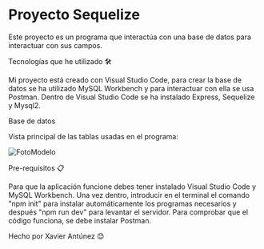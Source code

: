 # Proyecto Sequelize
Este proyecto es un programa que interactúa con una base de datos para interactuar con sus campos.

Tecnologías que he utilizado 🛠️

Mi proyecto está creado con Visual Studio Code, para crear la base de datos se ha utilizado MySQL Workbench y para interactuar con ella se usa Postman.
Dentro de Visual Studio Code se ha instalado Express, Sequelize y Mysql2.

Base de datos

Vista principal de las tablas usadas en el programa:

![FotoModelo](https://github.com/user-attachments/assets/38249923-84b1-4381-9dfe-c4fbf938fe41)

Pre-requisitos 📋

Para que la aplicación funcione debes tener instalado Visual Studio Code y MySQL Workbench.
Una vez dentro, introducir en el terminal el comando "npm init" para instalar automáticamente los programas necesarios y después "npm run dev" para levantar el servidor.
Para comprobar que el código funciona, se debe instalar Postman.

Hecho por Xavier Antúnez 😊
